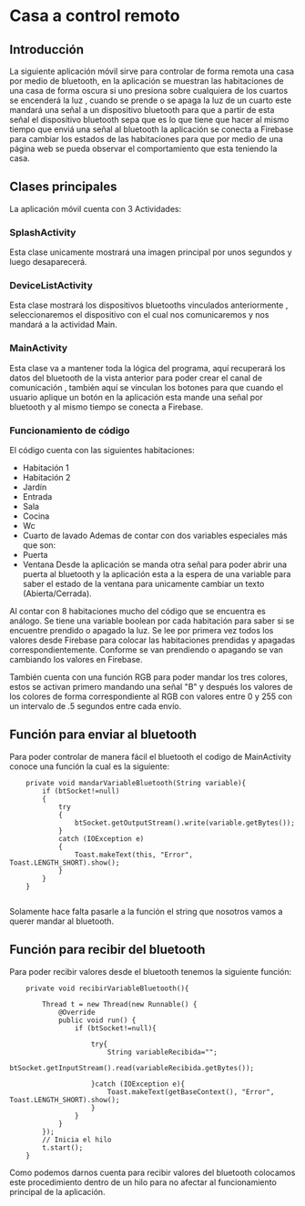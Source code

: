 # Casa a control remoto

## Introducción
La siguiente aplicación móvil sirve para controlar de forma remota una casa por medio de bluetooth, en la aplicación se muestran las habitaciones de una casa de forma oscura si uno presiona sobre cualquiera de los cuartos se encenderá la luz , cuando se prende o se apaga la luz de un cuarto este mandará una señal a un dispositivo bluetooth para que a partir de esta señal el dispositivo bluetooth sepa que es lo que tiene que hacer al mismo tiempo que enviá una señal al bluetooth la aplicación se conecta a Firebase para cambiar los estados de las habitaciones para que por medio de una página web se pueda observar el comportamiento que esta teniendo la casa.

## Clases principales
La aplicación móvil cuenta con 3 Actividades:
### SplashActivity
Esta clase unicamente mostrará una imagen principal por unos segundos y luego desaparecerá.

### DeviceListActivity
Esta clase mostrará los dispositivos bluetooths vinculados anteriormente , seleccionaremos el dispositivo con el cual nos comunicaremos y nos mandará a la actividad Main.

### MainActivity
Esta clase va a mantener toda la lógica del programa, aquí recuperará los datos del bluetooth de la vista anterior para poder crear el canal de comunicación , también aquí se vinculan los botones para que cuando el usuario aplique un botón en la aplicación esta mande una señal por bluetooth y al mismo tiempo se conecta a Firebase.

### Funcionamiento de código
El código cuenta con las siguientes habitaciones:
* Habitación 1
* Habitación 2
* Jardín
* Entrada
* Sala
* Cocina
* Wc
* Cuarto de lavado
Ademas de contar con dos variables especiales más que son:
* Puerta
* Ventana
Desde la aplicación se manda otra señal para poder abrir una puerta al bluetooth y la aplicación esta a la espera de una variable para saber el estado de la ventana para unicamente cambiar un texto (Abierta/Cerrada).

Al contar con 8 habitaciones mucho del código que se encuentra es análogo.
Se tiene una variable boolean por cada habitación para saber si se encuentre prendido o apagado la luz.
Se lee por primera vez todos los valores desde Firebase para colocar las habitaciones prendidas y apagadas correspondientemente.
Conforme se van prendiendo o apagando se van cambiando los valores en Firebase.

También cuenta con una función RGB para poder mandar los tres colores, estos se activan primero mandando una señal "B" y después los valores de los colores de forma correspondiente al RGB con valores entre 0 y 255 con un intervalo de .5 segundos entre cada envío.


## Función para enviar al bluetooth
Para poder controlar de manera fácil el bluetooth el codigo de MainActivity conoce una función la cual es la siguiente: 
	
~~~~
    private void mandarVariableBluetooth(String variable){
        if (btSocket!=null)
        {
            try
            {
                btSocket.getOutputStream().write(variable.getBytes());
            }
            catch (IOException e)
            {
                Toast.makeText(this, "Error", Toast.LENGTH_SHORT).show();
            }
        }
    }
	
~~~~

Solamente hace falta pasarle a la función el string que nosotros vamos a querer mandar al bluetooth.

## Función para recibir del bluetooth
Para poder recibir valores desde el bluetooth tenemos la siguiente función:
	
~~~~
    private void recibirVariableBluetooth(){

        Thread t = new Thread(new Runnable() {
            @Override
            public void run() {
                if (btSocket!=null){

                    try{
                        String variableRecibida="";
                        btSocket.getInputStream().read(variableRecibida.getBytes());

                    }catch (IOException e){
                        Toast.makeText(getBaseContext(), "Error", Toast.LENGTH_SHORT).show();
                    }
                }
            }
        });
        // Inicia el hilo
        t.start();
    }
~~~~

Como podemos darnos cuenta para recibir valores del bluetooth colocamos este procedimiento dentro de un hilo para no afectar al funcionamiento principal de la aplicación.
